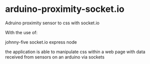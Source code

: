 # arduino-proximity-socket.io
Adruino proximity sensor to css with socket.io

With the use of:

johnny-five
socket.io
express
node

the application is able to manipulate css within a web page with data received from sensors on an arduino via sockets
